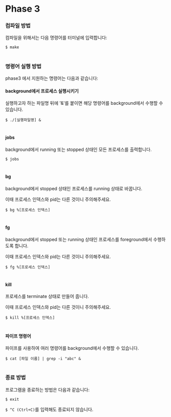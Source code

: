 # Phase 3

### 컴파일 방법
컴파일을 위해서는 다음 명령어를 터미널에 입력합니다:

`$ make`

#

### 명령어 실행 방법
phase3 에서 지원하는 명령어는 다음과 같습니다:

#### background에서 프로세스 실행시키기

실행하고자 하는 파일명 뒤에 '&'를 붙이면 해당 명령어를 background에서 수행할 수 있습니다.

`$ ./[실행파일명] &`


#

#### jobs

background에서 running 또는 stopped 상태인 모든 프로세스를 출력합니다.

`$ jobs`


#

#### bg

background에서 stopped 상태인 프로세스를 running 상태로 바꿉니다. 

이때 프로세스 인덱스와 pid는 다른 것이니 주의해주세요.

`$ bg %[프로세스 인덱스]`


#

#### fg

background에서 stopped 또는 running 상태인 프로세스를 foreground에서 수행하도록 합니다. 

이때 프로세스 인덱스와 pid는 다른 것이니 주의해주세요.

`$ fg %[프로세스 인덱스]`


#

#### kill

프로세스를 terminate 상태로 만들어 줍니다. 

이때 프로세스 인덱스와 pid는 다른 것이니 주의해주세요.

`$ kill %[프로세스 인덱스]`


#

#### 파이프 명령어

파이프를 사용하여 여러 명령어를 background에서 수행할 수 있습니다.

`$ cat [파일 이름] | grep -i "abc" &`


#


### 종료 방법
프로그램을 종료하는 방법은 다음과 같습니다:


`$ exit`


`$ ^C (Ctrl+C)`를 입력해도 종료되지 않습니다.